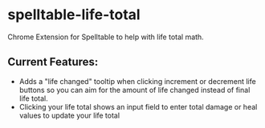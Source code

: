 # spelltable-life-total

Chrome Extension for Spelltable to help with life total math.

## Current Features:

- Adds a "life changed" tooltip when clicking increment or decrement life buttons so you can aim for the amount of life changed instead of final life total.
- Clicking your life total shows an input field to enter total damage or heal values to update your life total
